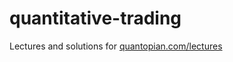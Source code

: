 # quantitative-trading

Lectures and solutions for [quantopian.com/lectures](quantopian.com/lectures)
